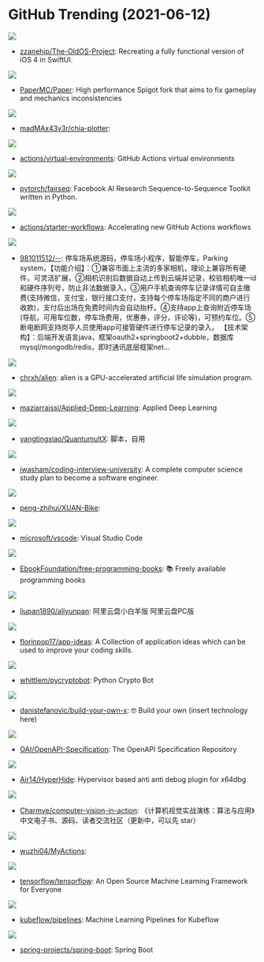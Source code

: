 # GitHub Trending (2021-06-12)

![](https://img.shields.io/badge/Swift-New%20686-green?style=flat-square&logo=appveyor)
- [zzanehip/The-OldOS-Project](https://github.com/zzanehip/The-OldOS-Project): Recreating a fully functional version of iOS 4 in SwiftUI.

![](https://img.shields.io/badge/Shell-New%20147-green?style=flat-square&logo=appveyor)
- [PaperMC/Paper](https://github.com/PaperMC/Paper): High performance Spigot fork that aims to fix gameplay and mechanics inconsistencies

![](https://img.shields.io/badge/C-New%20467-green?style=flat-square&logo=appveyor)
- [madMAx43v3r/chia-plotter](https://github.com/madMAx43v3r/chia-plotter): 

![](https://img.shields.io/badge/PowerShell-New%20157-green?style=flat-square&logo=appveyor)
- [actions/virtual-environments](https://github.com/actions/virtual-environments): GitHub Actions virtual environments

![](https://img.shields.io/badge/Python-New%2025-green?style=flat-square&logo=appveyor)
- [pytorch/fairseq](https://github.com/pytorch/fairseq): Facebook AI Research Sequence-to-Sequence Toolkit written in Python.

![](https://img.shields.io/badge/TypeScript-New%20160-green?style=flat-square&logo=appveyor)
- [actions/starter-workflows](https://github.com/actions/starter-workflows): Accelerating new GitHub Actions workflows

![](https://img.shields.io/badge/Java-New%2070-green?style=flat-square&logo=appveyor)
- [981011512/--](https://github.com/981011512/--): 停车场系统源码，停车场小程序，智能停车，Parking system，【功能介绍】：①兼容市面上主流的多家相机，理论上兼容所有硬件，可灵活扩展，②相机识别后数据自动上传到云端并记录，校验相机唯一id和硬件序列号，防止非法数据录入，③用户手机查询停车记录详情可自主缴费(支持微信，支付宝，银行接口支付，支持每个停车场指定不同的商户进行收款)，支付后出场在免费时间内会自动抬杆。④支持app上查询附近停车场(导航，可用车位数，停车场费用，优惠券，评分，评论等)，可预约车位。⑤断电断网支持岗亭人员使用app可接管硬件进行停车记录的录入。 【技术架构】：后端开发语言java，框架oauth2+springboot2+dubble，数据库mysql/mongodb/redis，即时通讯底层框架net…

![](https://img.shields.io/badge/C%2B%2B-New%20754-green?style=flat-square&logo=appveyor)
- [chrxh/alien](https://github.com/chrxh/alien): alien is a GPU-accelerated artificial life simulation program.

![](https://img.shields.io/badge/none-New%20170-green?style=flat-square&logo=appveyor)
- [maziarraissi/Applied-Deep-Learning](https://github.com/maziarraissi/Applied-Deep-Learning): Applied Deep Learning

![](https://img.shields.io/badge/none-New%2061-green?style=flat-square&logo=appveyor)
- [yangtingxiao/QuantumultX](https://github.com/yangtingxiao/QuantumultX): 脚本，自用

![](https://img.shields.io/badge/none-New%201-green?style=flat-square&logo=appveyor)
- [jwasham/coding-interview-university](https://github.com/jwasham/coding-interview-university): A complete computer science study plan to become a software engineer.

![](https://img.shields.io/badge/none-New%20613-green?style=flat-square&logo=appveyor)
- [peng-zhihui/XUAN-Bike](https://github.com/peng-zhihui/XUAN-Bike): 

![](https://img.shields.io/badge/TypeScript-New%20160-green?style=flat-square&logo=appveyor)
- [microsoft/vscode](https://github.com/microsoft/vscode): Visual Studio Code

![](https://img.shields.io/badge/none-New%20344-green?style=flat-square&logo=appveyor)
- [EbookFoundation/free-programming-books](https://github.com/EbookFoundation/free-programming-books): 📚 Freely available programming books

![](https://img.shields.io/badge/Dart-New%2093-green?style=flat-square&logo=appveyor)
- [liupan1890/aliyunpan](https://github.com/liupan1890/aliyunpan): 阿里云盘小白羊版 阿里云盘PC版

![](https://img.shields.io/badge/none-New%20141-green?style=flat-square&logo=appveyor)
- [florinpop17/app-ideas](https://github.com/florinpop17/app-ideas): A Collection of application ideas which can be used to improve your coding skills.

![](https://img.shields.io/badge/Python-New%2013-green?style=flat-square&logo=appveyor)
- [whittlem/pycryptobot](https://github.com/whittlem/pycryptobot): Python Crypto Bot

![](https://img.shields.io/badge/none-New%20233-green?style=flat-square&logo=appveyor)
- [danistefanovic/build-your-own-x](https://github.com/danistefanovic/build-your-own-x): 🤓 Build your own (insert technology here)

![](https://img.shields.io/badge/JavaScript-New%2064-green?style=flat-square&logo=appveyor)
- [OAI/OpenAPI-Specification](https://github.com/OAI/OpenAPI-Specification): The OpenAPI Specification Repository

![](https://img.shields.io/badge/C%2B%2B-New%2039-green?style=flat-square&logo=appveyor)
- [Air14/HyperHide](https://github.com/Air14/HyperHide): Hypervisor based anti anti debug plugin for x64dbg

![](https://img.shields.io/badge/Jupyter%20Notebook-New%20144-green?style=flat-square&logo=appveyor)
- [Charmve/computer-vision-in-action](https://github.com/Charmve/computer-vision-in-action): 《计算机视觉实战演练：算法与应用》中文电子书、源码、读者交流社区（更新中，可以先 star）

![](https://img.shields.io/badge/JavaScript-New%2041-green?style=flat-square&logo=appveyor)
- [wuzhi04/MyActions](https://github.com/wuzhi04/MyActions): 

![](https://img.shields.io/badge/C%2B%2B-New%2050-green?style=flat-square&logo=appveyor)
- [tensorflow/tensorflow](https://github.com/tensorflow/tensorflow): An Open Source Machine Learning Framework for Everyone

![](https://img.shields.io/badge/Python-New%204-green?style=flat-square&logo=appveyor)
- [kubeflow/pipelines](https://github.com/kubeflow/pipelines): Machine Learning Pipelines for Kubeflow

![](https://img.shields.io/badge/Java-New%20149-green?style=flat-square&logo=appveyor)
- [spring-projects/spring-boot](https://github.com/spring-projects/spring-boot): Spring Boot

